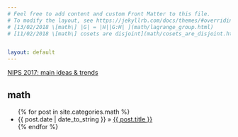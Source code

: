 ```yaml
---
# Feel free to add content and custom Front Matter to this file.
# To modify the layout, see https://jekyllrb.com/docs/themes/#overriding-theme-defaults
# [13/02/2018 \[math\] |G| = |H||G:H| ](math/lagrange_group.html)
# [11/02/2018 \[math\] cosets are disjoint](math/cosets_are_disjoint.html)


layout: default
---
```


[NIPS 2017: main ideas & trends](overviews/28122017-nips2017-overview.html)

<h2>math</h2>
<ul class="posts">
    {% for post in site.categories.math %}
        <li><span>{{ post.date | date_to_string }}</span> » <a href="{{ post.url }}" title="{{ post.title }}">{{ post.title }}</a></li>
    {% endfor %}
</ul>